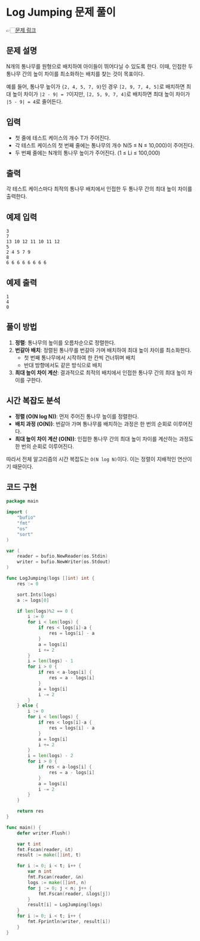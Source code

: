 # Log Jumping 문제 풀이
👉🏻[문제 링크](https://www.acmicpc.net/problem/11497)

## 문제 설명
N개의 통나무를 원형으로 배치하여 아이들이 뛰어다닐 수 있도록 한다. 이때, 인접한 두 통나무 간의 높이 차이를 최소화하는 배치를 찾는 것이 목표이다.

예를 들어, 통나무 높이가 `{2, 4, 5, 7, 9}`인 경우 `[2, 9, 7, 4, 5]`로 배치하면 최대 높이 차이가 `|2 - 9| = 7`이지만, `[2, 5, 9, 7, 4]`로 배치하면 최대 높이 차이가 `|5 - 9| = 4`로 줄어든다. 

## 입력
- 첫 줄에 테스트 케이스의 개수 T가 주어진다.
- 각 테스트 케이스의 첫 번째 줄에는 통나무의 개수 N(5 ≤ N ≤ 10,000)이 주어진다.
- 두 번째 줄에는 N개의 통나무 높이가 주어진다. (1 ≤ Li ≤ 100,000)

## 출력
각 테스트 케이스마다 최적의 통나무 배치에서 인접한 두 통나무 간의 최대 높이 차이를 출력한다.

## 예제 입력
```
3
7
13 10 12 11 10 11 12
5
2 4 5 7 9
8
6 6 6 6 6 6 6 6
```

## 예제 출력
```
1
4
0
```

## 풀이 방법
1. **정렬**: 통나무의 높이를 오름차순으로 정렬한다.
2. **번갈아 배치**: 정렬된 통나무를 번갈아 가며 배치하여 최대 높이 차이를 최소화한다.
   - 첫 번째 통나무에서 시작하여 한 칸씩 건너뛰며 배치
   - 반대 방향에서도 같은 방식으로 배치
3. **최대 높이 차이 계산**: 결과적으로 최적의 배치에서 인접한 통나무 간의 최대 높이 차이를 구한다.

## 시간 복잡도 분석
- **정렬 (O(N log N))**: 먼저 주어진 통나무 높이를 정렬한다.
- **배치 과정 (O(N))**: 번갈아 가며 통나무를 배치하는 과정은 한 번의 순회로 이루어진다.
- **최대 높이 차이 계산 (O(N))**: 인접한 통나무 간의 최대 높이 차이를 계산하는 과정도 한 번의 순회로 이루어진다.

따라서 전체 알고리즘의 시간 복잡도는 `O(N log N)`이다. 이는 정렬이 지배적인 연산이기 때문이다.

## 코드 구현
```go
package main

import (
	"bufio"
	"fmt"
	"os"
	"sort"
)

var (
	reader = bufio.NewReader(os.Stdin)
	writer = bufio.NewWriter(os.Stdout)
)

func LogJumping(logs []int) int {
	res := 0

	sort.Ints(logs)
	a := logs[0]

	if len(logs)%2 == 0 {
		i := 0
		for i < len(logs) {
			if res < logs[i]-a {
				res = logs[i] - a
			}
			a = logs[i]
			i += 2
		}
		i = len(logs) - 1
		for i > 0 {
			if res < a-logs[i] {
				res = a - logs[i]
			}
			a = logs[i]
			i -= 2
		}
	} else {
		i := 0
		for i < len(logs) {
			if res < logs[i]-a {
				res = logs[i] - a
			}
			a = logs[i]
			i += 2
		}
		i = len(logs) - 2
		for i > 0 {
			if res < a-logs[i] {
				res = a - logs[i]
			}
			a = logs[i]
			i -= 2
		}
	}

	return res
}

func main() {
	defer writer.Flush()

	var t int
	fmt.Fscan(reader, &t)
	result := make([]int, t)

	for i := 0; i < t; i++ {
		var n int
		fmt.Fscan(reader, &n)
		logs := make([]int, n)
		for j := 0; j < n; j++ {
			fmt.Fscan(reader, &logs[j])
		}
		result[i] = LogJumping(logs)
	}
	for i := 0; i < t; i++ {
		fmt.Fprintln(writer, result[i])
	}
}
```

